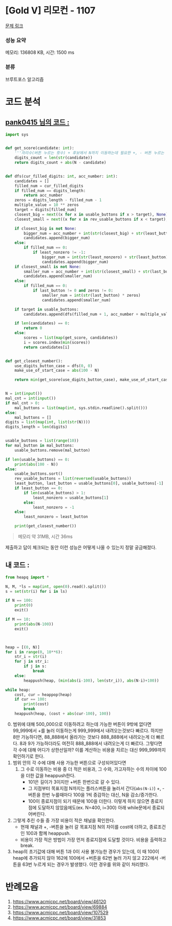 # [Gold V] 리모컨 - 1107 

[문제 링크](https://www.acmicpc.net/problem/1107) 

### 성능 요약

메모리: 136808 KB, 시간: 1500 ms

### 분류

브루트포스 알고리즘

# 코드 분석
## [pank0415 님의 코드 :](https://www.acmicpc.net/source/54756862)
```python
import sys


def get_score(candidate: int):
    '''자리수(버튼 누르는 횟수) + 후보에서 N까지 이동하는데 필요한 +, - 버튼 누르는 횟수'''
    digits_count = len(str(candidate))
    return digits_count + abs(N - candidate)


def dfs(cur_filled_digits: int, acc_number: int):
    candidates = []
    filled_num = cur_filled_digits
    if filled_num == digits_length:
        return acc_number
    zeros = digits_length - filled_num - 1
    multiple_value = 10 ** zeros
    target = digits[filled_num]
    closest_big = next((x for x in usable_buttons if x > target), None)
    closest_small = next((x for x in rev_usable_buttons if x < target), None)

    if closest_big is not None:
        bigger_num = acc_number + int(str(closest_big) + str(least_button) * zeros)
        candidates.append(bigger_num)
    else:
        if filled_num == 0:
            if least_nonzero != -1:
                bigger_num = int(str(least_nonzero) + str(least_button) * (zeros + 1))
                candidates.append(bigger_num)
    if closest_small is not None:
        smaller_num = acc_number + int(str(closest_small) + str(last_button) * zeros)
        candidates.append(smaller_num)
    else:
        if filled_num == 0:
            if last_button != 0 and zeros != 0:
                smaller_num = int(str(last_button) * zeros)
                candidates.append(smaller_num)

    if target in usable_buttons:
        candidates.append(dfs(filled_num + 1, acc_number + multiple_value * target))

    if len(candidates) == 0:
        return 0
    else:
        scores = list(map(get_score, candidates))
        i = scores.index(min(scores))
        return candidates[i]


def get_closest_number():
    use_digits_button_case = dfs(0, 0)
    make_use_of_start_case = abs(100 - N)

    return min(get_score(use_digits_button_case), make_use_of_start_case)


N = int(input())
mal_cnt = int(input())
if mal_cnt > 0:
    mal_buttons = list(map(int, sys.stdin.readline().split()))
else:
    mal_buttons = []
digits = list(map(int, list(str(N))))
digits_length = len(digits)


usable_buttons = list(range(10))
for mal_button in mal_buttons:
    usable_buttons.remove(mal_button)

if len(usable_buttons) == 0:
    print(abs(100 - N))
else:
    usable_buttons.sort()
    rev_usable_buttons = list(reversed(usable_buttons))
    least_button, last_button = usable_buttons[0], usable_buttons[-1]
    if least_button == 0:
        if len(usable_buttons) > 1:
            least_nonzero = usable_buttons[1]
        else:
            least_nonzero = -1
    else:
        least_nonzero = least_button

    print(get_closest_number())
```
> 메모리 약 31MB, 시간 36ms

제출하고 답이 체크되는 동안 이런 성능은 어떻게 나올 수 있는지 정말 궁금해졌다.

## 내 코드 :
```python
from heapq import *

N, M, *ls = map(int, open(0).read().split())
s = set(str(i) for i in ls)

if N == 100:
    print(0)
    exit()

if M == 10:
    print(abs(N-100))
    exit()



heap = [(0, N)]
for i in range(0, 10**6):
    str_i = str(i)
    for j in str_i:
        if j in s:
            break
    else:
        heappush(heap, (min(abs(i-100), len(str_i)), abs(N-i)+100))

while heap:
    cost, cur = heappop(heap)
    if cur == 100:
        print(cost)
        break
    heappush(heap, (cost + abs(cur-100), 100))
```
0. 범위에 대해
500_000으로 이동하려고 하는데 가능한 버튼이 9밖에 없다면 99_999에서 +를 눌러 이동하는게 999_999에서 내려오는것보다 빠르다. 하지만 8만 가능하다면, 88_888에서 올라가는 것보다 888_888에서 내려오는게 더 빠르다. 8과 9가 가능하더라도 여전히 888_888에서 내려오는게 더 빠르다. 그렇다면 각 수에 대해 어디가 상한선일까? 이를 계산하는 비용을 치르는 대신 999_999까지 확인하기로 한다.
1. 범위 안의 각 수에 대해 사용 가능한 버튼으로 구성되어있다면
    1. 그 수로 이동하는 비용 중 더 적은 비용과, 그 수와, 가고자하는 수의 차이에 100을 더한 값을 heappush한다.
        - 101은 길이가 3이지만 +버튼 한번으로 갈 수 있다.
        - 그 지점부터 목표지점 N까지는 플러스버튼을 눌러서 간다(`abs(N-i)`) +, - 버튼을 한번 누를때마다 100을 1씩 증감하는 대신, N을 감소/증가한다.
        - 100이 종료지점이 되기 때문에 100을 더한다. 이렇게 하지 않으면 종료지점에 도달하지 않았음에도(ex. N=400, i=300) 아래 while문에서 종료되어버린다.
2. 그렇게 추린 수들 중 가장 비용이 적은 채널을 확인한다.
    - 현재 채널과 +, -버튼을 눌러 갈 목표지점 N의 차이를 cost에 더하고, 종료조건인 100과 함께 heappush.
    - 비용이 가장 적은 방법이 가장 먼저 종료지점에 도달할 것이다. 비용을 출력하고 break.
3. heap의 초기값에 대해
버튼 1과 0이 사용 불가능한 경우가 있는데, 이 때 100이 heap에 추가되지 않아 162에 100에서 +버튼을 62번 눌러 가지 않고 222에서 -버튼을 63번 누르게 되는 경우가 발생했다. 이런 경우를 위와 같이 처리했다.


# 반례모음
1. https://www.acmicpc.net/board/view/46120
2. https://www.acmicpc.net/board/view/69884
3. https://www.acmicpc.net/board/view/107529
4. https://www.acmicpc.net/board/view/31853
